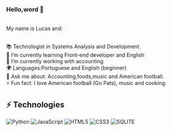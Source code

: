 



### Hello,word 👋

<br/>My name is Lucas and:

 <br/>📚 Technologist in Systems Analysis and Development.
 <br/>🌱 I’m currently learning Front-end developer and English 
 <br/>🔭 I’m currently working with accounting
 <br/>🌍 Languages:Portuguese and English (beginner)
 <br/>💬 Ask me about: Accounting,foods,music and American football.
 <br/>⚡ Fun fact: I love American football (Go Pats), music and cooking. 


## ⚡ Technologies

![Python](https://img.shields.io/badge/Python-14354C?style=for-the-badge&logo=python&logoColor=white)
![JavaScript](https://img.shields.io/badge/JavaScript-F7DF1E?style=for-the-badge&logo=javascript&logoColor=black)
![HTML5](https://img.shields.io/badge/HTML-239120?style=for-the-badge&logo=html5&logoColor=white)
![CSS3](https://img.shields.io/badge/CSS-239120?&style=for-the-badge&logo=css3&logoColor=white)
![SQLITE](https://img.shields.io/badge/SQLite-07405E?style=for-the-badge&logo=sqlite&logoColor=white)




